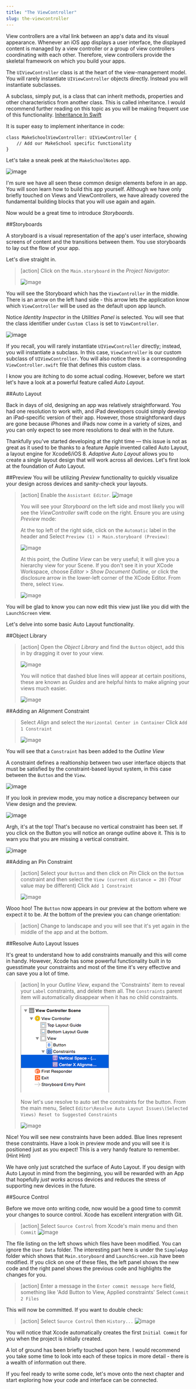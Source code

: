 ```yaml
---
title: "The ViewController"
slug: the-viewcontroller
---     
```


View controllers are a vital link between an app's data and its visual appearance. Whenever an iOS app displays a user interface, the displayed content is managed by a view controller or a group of view controllers coordinating with each other. Therefore, view controllers provide the skeletal framework on which you build your apps.

The `UIViewController` class is at the heart of the view-management model. You will rarely instantiate `UIViewController` objects directly. Instead you will instantiate subclasses.

A subclass, simply put, is a class that can inherit methods, properties and other characteristics from another class. This is called inheritance. I would recommend further reading on this topic as you will be making frequent use of this functionality. [Inheritance In Swift](https://developer.apple.com/library/ios/documentation/Swift/Conceptual/Swift_Programming_Language/Inheritance.html)

It is super easy to implement inheritance in code:

	class MakeSchoolViewController: UIViewController {
		// Add our MakeSchool specific functionality
	}

Let's take a sneak peek at the `MakeSchoolNotes` app.

![image](makeschool_notes_preview.png)

I'm sure we have all seen these common design elements before in an app. You will soon learn how to build this app yourself. 
Although we have only briefly touched on Views and ViewControllers, we have already covered the fundamental building blocks that you will use again and again.

Now would be a great time to introduce *Storyboards*.

##Storyboards
 
A storyboard is a visual representation of the app's user interface, showing screens of content and the transitions between them. You use storyboards to lay out the flow of your app.

Let's dive straight in. 

> [action]
> Click on the `Main.storyboard` in the *Project Navigator*:
>
> ![image](storyboard_1.png)

You will see the Storyboard which has the `ViewController` in the middle. There is an arrow on the left hand side - this arrow lets the application know which `ViewController` will be used as the default 
upon app launch.

Notice *Identity Inspector* in the *Utilities Panel* is selected. You will see that the class identifier under `Custom Class` is set to `ViewController`.

![image](identity_inspector.png)

If you recall, you will rarely instantiate `UIViewController` directly; instead, you will instantiate a subclass. In this case, `ViewController` is our custom subclass of `UIViewController`. You will also notice there is a corresponding `ViewController.swift` file that defines this custom class.

I know you are itching to do some actual coding. However, before we start let's have a look at a powerful feature called *Auto Layout*.

##Auto Layout

Back in days of old, designing an app was relatively straightforward.  You had one resolution to work with, and iPad developers could simply develop an iPad-specific version of their app. However, those straightforward days 
are gone because iPhones and iPads now come in a variety of sizes, and you can only expect to see more resolutions to deal with in the future.

Thankfully you've started developing at the right time — this issue is not as great as it used to be thanks to a feature Apple invented called Auto Layout, a layout engine for Xcode6/iOS 8. *Adaptive Auto Layout* allows you to create a single layout design that will work across all devices. Let's first look at the foundation of Auto Layout.

##Preview
You will be utilizing *Preview* functionality to quickly visualize your design across devices and sanity-check your layouts.

> [action]
> Enable the `Assistant Editor`.
> ![image](assistant_editor.png)
>
> You will see your *Storyboard* on the left side and most likely you will see the *ViewController* swift code on the right. Ensure you are using *Preview* mode: 
>
> At the top left of the right side, click on the `Automatic` label in the header and Select `Preview (1) > Main.storyboard (Preview)`:
>
> ![image](assistant_select_preview.png)
>
> At this point, the *Outline View* can be very useful; it will give you a hierarchy view for your Scene. If you don't see it in your XCode Workspace, choose *Editor* > *Show Document Outline*, or click the disclosure arrow in the lower-left corner of the XCode Editor. From there, select `View`.
>
> ![image](storyboard_outline_preview.png)

You will be glad to know you can now edit this view just like you did with the `LaunchScreen` view.

Let's delve into some basic Auto Layout functionality.

##Object Library

> [action]
> Open the *Object Library* and find the `Button` object, add this in by dragging it over to your view.
> 
> ![image](object_library.png)
>
> You will notice that dashed blue lines will appear at certain positions, these are known as *Guides* and are helpful hints to make aligning your views much easier.
> 
> ![image](view_guidelines.png)

##Adding an Alignment Constraint

> Select *Align* and select the `Horizontal Center in Container`
> Click `Add 1 Constraint`
>
> ![image](constraint_align.png)
 
You will see that a `Constraint` has been added to the *Outline View*
  
A constraint defines a realtionship between two user interface objects that must be satisfied by the constraint-based
layout system, in this case between the `Button` and the `View`.
 
![image](outline_constraint.png)

If you look in preview mode, you may notice a discrepancy between our View design and the preview.

![image](preview_wrong.png)

Argh, it's at the top! That's because no vertical constraint has been set.  If you click on the Button you will notice an orange outline above it. This is to warn you that you are missing a vertical constraint.

![image](constraint_warning.png)

##Adding an Pin Constraint

> [action]
> Select your `Button` and then click on *Pin*
> Click on the `Bottom` constraint and then select the `View (current distance = 20)` (Your value may be different)
> Click `Add 1 Constraint`
>
> ![image](constraint_pin.png)

Wooo hoo! The `Button` now appears in our preview at the bottom where we expect it to be. At the bottom of the preview you can change orientation: 

> [action] 
> Change to landscape and you will see that it's yet again in the middle of the app and at the bottom.

##Resolve Auto Layout Issues

It's great to understand how to add constraints manually and this will come in handy. However, Xcode has some powerful functionality built in to guesstimate your constraints
and most of the time it's very effective and can save you a lot of time.

> [action]
> In your *Outline View*, expand the 'Constraints' item to reveal your `Label` constraints, and delete them all.  The `Constraints` parent item will automatically
> disappear when it has no child constraints.
>
> ![image](delete_constraints.png)
>
> Now let's use resolve to auto set the constraints for the button.
> From the main menu, Select `Editor\Resolve Auto Layout Issues\(Selected Views) Reset to Suggested Constraints`
>
> ![image](reset_constraints.png)

Nice! You will see new constraints have been added. Blue lines represent these constraints. Have a look in preview mode and you will see it is positioned just as you expect! This is a very handy feature to remember. (Hint Hint)

We have only just scratched the surface of Auto Layout. If you design with Auto Layout in mind from the beginning, you will be rewarded with an App that hopefully *just works* across devices and 
reduces the stress of supporting new devices in the future.

##Source Control

Before we move onto writing code, now would be a good time to commit your changes to source control. Xcode has excellent intergration with Git.

> [action]
> Select `Source Control` from Xcode's main menu and then `Commit`
> ![image](xcode_commit.png)
 
The file listing on the left shows which files have been modified. You can ignore the `User Data` folder. The interesting part here is under the `SimpleApp` folder which shows that `Main.storyboard` 
and `LaunchScreen.xib` have been modified. If you click on one of these files, the left panel shows the new code and the right panel shows the previous code and highlights the changes for you.

> [action]
> Enter a message in the `Enter commit message here` field, something like 'Add Button to View, Applied constraints'
> Select `Commit 2 Files`
 
This will now be committed. If you want to double check:
 
> [action]
> Select `Source Control` then `History...`
> ![image](xcode_history.png)
 
You will notice that Xcode automatically creates the first `Initial Commit` for you when the project is initially created.

A lot of ground has been briefly touched upon here. I would recommend you take some time to look into each of these topics in more detail - there is a wealth of
information out there.

If you feel ready to write some code, let's move onto the next chapter and start exploring how your code and interface can be connected.


